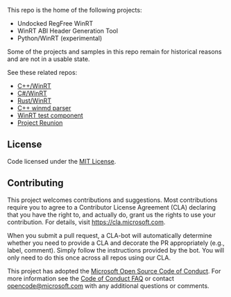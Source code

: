 This repo is the home of the following projects:

* Undocked RegFree WinRT
* WinRT ABI Header Generation Tool
* Python/WinRT (experimental)

Some of the projects and samples in this repo remain for historical reasons and are not in a usable state.

See these related repos:

* [C++/WinRT](https://github.com/microsoft/cppwinrt)
* [C#/WinRT](https://github.com/microsoft/cswinrt)
* [Rust/WinRT](https://github.com/microsoft/winrt-rs)
* [C++ winmd parser](https://github.com/microsoft/winmd)
* [WinRT test component](https://github.com/microsoft/TestWinRT)
* [Project Reunion](https://github.com/microsoft/projectreunion)

## License

Code licensed under the [MIT License](LICENSE).

## Contributing

This project welcomes contributions and suggestions.  Most contributions require you to agree to a
Contributor License Agreement (CLA) declaring that you have the right to, and actually do, grant us
the rights to use your contribution. For details, visit https://cla.microsoft.com.

When you submit a pull request, a CLA-bot will automatically determine whether you need to provide
a CLA and decorate the PR appropriately (e.g., label, comment). Simply follow the instructions
provided by the bot. You will only need to do this once across all repos using our CLA.

This project has adopted the [Microsoft Open Source Code of Conduct](https://opensource.microsoft.com/codeofconduct/).
For more information see the [Code of Conduct FAQ](https://opensource.microsoft.com/codeofconduct/faq/) or
contact [opencode@microsoft.com](mailto:opencode@microsoft.com) with any additional questions or comments.

